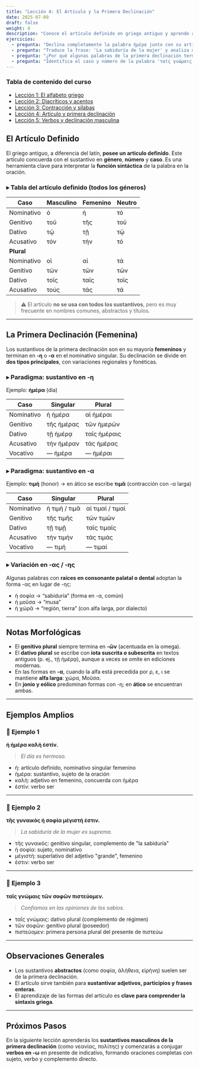 ```yaml
---
title: "Lección 4: El Artículo y la Primera Declinación"
date: 2025-07-09
draft: false
weight: 4
description: "Conoce el artículo definido en griego antiguo y aprende a declinar sustantivos femeninos de la primera declinación. Incluye paradigmas completos, observaciones morfológicas y ejemplos traducidos para formar tus primeras oraciones."
ejercicios:
  - pregunta: "Declina completamente la palabra ἡμέρα junto con su artículo definido."
  - pregunta: "Traduce la frase: 'La sabiduría de la mujer' y analiza morfológicamente cada palabra."
  - pregunta: "¿Por qué algunas palabras de la primera declinación terminan en -ης en lugar de -ας?"
  - pregunta: "Identifica el caso y número de la palabra 'ταῖς γνώμαις' y tradúcela."
---
```

### Tabla de contenido del curso

- [Lección 1: El alfabeto griego](../leccion-1/)
- [Lección 2: Diacríticos y acentos](../leccion-2/)
- [Lección 3: Contracción y sílabas](../leccion-3/)
- [Lección 4: Artículo y primera declinación](../leccion-4/)
- [Lección 5: Verbos y declinación masculina](../leccion-5/)

## El Artículo Definido

El griego antiguo, a diferencia del latín, **posee un artículo definido**. Este artículo concuerda con el sustantivo en **género**, **número** y **caso**. Es una herramienta clave para interpretar la **función sintáctica** de la palabra en la oración.

### ▸ Tabla del artículo definido (todos los géneros)

| Caso        | Masculino | Femenino | Neutro  |
|-------------|-----------|----------|---------|
| Nominativo  | ὁ         | ἡ        | τό      |
| Genitivo    | τοῦ       | τῆς      | τοῦ     |
| Dativo      | τῷ        | τῇ       | τῷ      |
| Acusativo   | τόν       | τήν      | τό      |
| **Plural**  |           |          |         |
| Nominativo  | οἱ        | αἱ       | τά      |
| Genitivo    | τῶν       | τῶν      | τῶν     |
| Dativo      | τοῖς      | ταῖς     | τοῖς    |
| Acusativo   | τούς      | τάς      | τά      |

> ⚠️ El artículo **no se usa con todos los sustantivos**, pero es muy frecuente en nombres comunes, abstractos y títulos.

---

## La Primera Declinación (Femenina)

Los sustantivos de la primera declinación son en su mayoría **femeninos** y terminan en **-η** o **-α** en el nominativo singular. Su declinación se divide en **dos tipos principales**, con variaciones regionales y fonéticas.

### ▸ Paradigma: sustantivo en -η  
Ejemplo: **ἡμέρα** (día)

| Caso        | Singular   | Plural     |
|-------------|------------|------------|
| Nominativo  | ἡ ἡμέρα     | αἱ ἡμέραι    |
| Genitivo    | τῆς ἡμέρας   | τῶν ἡμερῶν   |
| Dativo      | τῇ ἡμέρᾳ    | ταῖς ἡμέραις |
| Acusativo   | τήν ἡμέραν   | τάς ἡμέρας   |
| Vocativo    | — ἡμέρα     | — ἡμέραι     |

### ▸ Paradigma: sustantivo en -α  
Ejemplo: **τιμή** (honor) → en ático se escribe **τιμᾶ** (contracción con -α larga)

| Caso        | Singular   | Plural     |
|-------------|------------|------------|
| Nominativo  | ἡ τιμή / τιμᾶ | αἱ τιμαί / τιμαί |
| Genitivo    | τῆς τιμῆς    | τῶν τιμῶν    |
| Dativo      | τῇ τιμῇ     | ταῖς τιμαῖς  |
| Acusativo   | τήν τιμήν   | τάς τιμάς    |
| Vocativo    | — τιμή      | — τιμαί      |

### ▸ Variación en -ας / -ης

Algunas palabras con **raíces en consonante palatal o dental** adoptan la forma -ας en lugar de -ης:

- ἡ σοφία → “sabiduría” (forma en -α, común)
- ἡ μοῦσα → “musa”
- ἡ χώρᾱ → “región, tierra” (con alfa larga, por dialecto)

---

## Notas Morfológicas

- El **genitivo plural** siempre termina en **-ῶν** (acentuada en la omega).
- El **dativo plural** se escribe con **iota suscrita o subescrita** en textos antiguos (p. ej., τῇ ἡμέρᾳ), aunque a veces se omite en ediciones modernas.
- En las formas en **-α**, cuando la alfa está precedida por ρ, ε, ι se mantiene **alfa larga**: χώρα, Μοῦσα.
- En **jonio y eólico** predominan formas con -η; en **ático** se encuentran ambas.

---

## Ejemplos Amplios

### 📍 Ejemplo 1

**ἡ ἡμέρα καλὴ ἐστίν.**  
> *El día es hermoso.*

- ἡ: artículo definido, nominativo singular femenino  
- ἡμέρα: sustantivo, sujeto de la oración  
- καλὴ: adjetivo en femenino, concuerda con ἡμέρα  
- ἐστίν: verbo ser

---

### 📍 Ejemplo 2

**τῆς γυναικὸς ἡ σοφία μέγιστή ἐστιν.**  
> *La sabiduría de la mujer es suprema.*

- τῆς γυναικός: genitivo singular, complemento de "la sabiduría"  
- ἡ σοφία: sujeto, nominativo  
- μέγιστή: superlativo del adjetivo "grande", femenino  
- ἐστιν: verbo ser

---

### 📍 Ejemplo 3

**ταῖς γνώμαις τῶν σοφῶν πιστεύομεν.**  
> *Confiamos en las opiniones de los sabios.*

- ταῖς γνώμαις: dativo plural (complemento de régimen)  
- τῶν σοφῶν: genitivo plural (poseedor)  
- πιστεύομεν: primera persona plural del presente de πιστεύω

---

## Observaciones Generales

- Los sustantivos **abstractos** (como σοφία, ἀλήθεια, εἰρήνη) suelen ser de la primera declinación.
- El artículo sirve también para **sustantivar adjetivos, participios y frases enteras**.
- El aprendizaje de las formas del artículo es **clave para comprender la sintaxis griega**.

---

## Próximos Pasos

En la siguiente lección aprenderás los **sustantivos masculinos de la primera declinación** (como νεανίας, πολίτης) y comenzarás a conjugar **verbos en -ω** en presente de indicativo, formando oraciones completas con sujeto, verbo y complemento directo.

